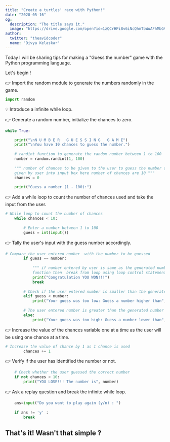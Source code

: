 ```yaml
---
title: "Create a turtles' race with Python!"
date: "2020-05-16"
og:
  description: "The title says it."
  image: "https://drive.google.com/open?id=1zQCrHPi8v6iNcQhmTbWuAFhMbGVT-RDU"
author:
  twitter: "theavidcoder"
  name: "Divya Kelaskar"
---
```

Today I will be sharing tips for making a "Guess the number" game with the Python programming language.

Let's begin !

👉 Import the random module to generate the numbers randomly in the game.
```python
import random
```
💡 Introduce a infinite while loop.

👉 Generate a random number, initialize the chances to zero.
```python
while True:

    print("\nN U M B E R   G U E S S I N G   G A M E") 
    print("\nYou have 10 chances to guess the number.")
    
    # randint function to generate the random number between 1 to 100 
    number = random.randint(1, 100) 
    
    """ number of chances to be given to the user to guess the number or it is the inputs
    given by user into input box here number of chances are 10 """
    chances = 0
    
    print("Guess a number (1 - 100):")
```
👉 Add a while loop to count the number of chances used and take the input from the user.
```python
# While loop to count the number of chances 
    while chances < 10: 
        
        # Enter a number between 1 to 100  
        guess = int(input()) 
```
👉 Tally the user's input with the guess number accordingly.
```python
# Compare the user entered number  with the number to be guessed  
        if guess == number: 
            
            """ if number entered by user is same as the generated number by randint
            function then  break from loop using loop control statement "break" """
            print("Congratulation YOU WON!!!") 
            break
            
        # Check if the user entered number is smaller than the generated number  
        elif guess < number: 
            print("Your guess was too low: Guess a number higher than", guess) 
    
        # The user entered number is greater than the generated number              
        else: 
            print("Your guess was too high: Guess a number lower than", guess) 
```
👉 Increase the value of the chances variable one at a time as the user will be using one chance at a time.
```python
# Increase the value of chance by 1 as 1 chance is used
        chances += 1
```
👉 Verify if the user has identified the number or not.
```python
    # Check whether the user guessed the correct number  
    if not chances < 10: 
        print("YOU LOSE!!! The number is", number) 
```
👉 Ask a replay question and break the infinite while loop.
```python
    ans=input("Do you want to play again (y/n) : ")
    
    if ans != 'y' : 
        break
```
## That's it! Wasn't that simple ? 